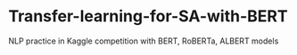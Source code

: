 # Transfer-learning-for-SA-with-BERT
 NLP practice in Kaggle competition with BERT, RoBERTa, ALBERT models
